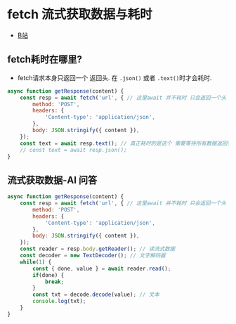 # fetch 流式获取数据与耗时
- [B站](https://www.bilibili.com/video/BV1faoPYdEgQ)
## fetch耗时在哪里?
- fetch请求本身只返回一个 返回头. 在 ``.json()`` 或者 ``.text()``时才会耗时.
```javascript
async function getResponse(content) {
	const resp = await fetch('url', { // 这里await 并不耗时 只会返回一个头
		method: 'POST',
		headers: {
			'Content-type': 'application/json',
		},
		body: JSON.stringify({ content }),
	});
	const text = await resp.text(); // 真正耗时的是这个 需要等待所有数据返回完成
    // const text = await resp.json();
}
```
## 流式获取数据-AI 问答
```javascript
async function getResponse(content) {
	const resp = await fetch('url', { // 这里await 并不耗时 只会返回一个头
		method: 'POST',
		headers: {
			'Content-type': 'application/json',
		},
		body: JSON.stringify({ content }),
	});
	const reader = resp.body.getReader(); // 读流式数据
	const decoder = new TextDecoder(); // 文字解码器
	while(1) {
		const { done, value } = await reader.read();
		if(done) {
			break;
		}
		const txt = decode.decode(value); // 文本
		console.log(txt);
	}
}
```
